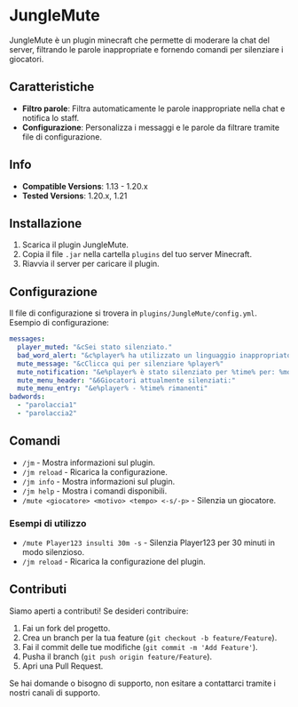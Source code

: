 # JungleMute

JungleMute è un plugin minecraft che permette di moderare la chat del server, filtrando le parole inappropriate e fornendo comandi per silenziare i giocatori.

## Caratteristiche

- **Filtro parole**: Filtra automaticamente le parole inappropriate nella chat e notifica lo staff.
- **Configurazione**: Personalizza i messaggi e le parole da filtrare tramite file di configurazione.

## Info

- **Compatible Versions**: 1.13 - 1.20.x
- **Tested Versions**: 1.20.x, 1.21

## Installazione

1. Scarica il plugin JungleMute.
2. Copia il file `.jar` nella cartella `plugins` del tuo server Minecraft.
3. Riavvia il server per caricare il plugin.

## Configurazione

Il file di configurazione si trovera in `plugins/JungleMute/config.yml`. Esempio di configurazione:

```yaml
messages:
  player_muted: "&cSei stato silenziato."
  bad_word_alert: "&c%player% ha utilizzato un linguaggio inappropriato: %message%"
  mute_message: "&cClicca qui per silenziare %player%"
  mute_notification: "&e%player% è stato silenziato per %time% per: %motivation%"
  mute_menu_header: "&6Giocatori attualmente silenziati:"
  mute_menu_entry: "&e%player% - %time% rimanenti"
badwords:
  - "parolaccia1"
  - "parolaccia2"
```
## Comandi

- `/jm` - Mostra informazioni sul plugin.
- `/jm reload` - Ricarica la configurazione.
- `/jm info` - Mostra informazioni sul plugin.
- `/jm help` - Mostra i comandi disponibili.
- `/mute <giocatore> <motivo> <tempo> <-s/-p>` - Silenzia un giocatore.

### Esempi di utilizzo

- `/mute Player123 insulti 30m -s` - Silenzia Player123 per 30 minuti in modo silenzioso.
- `/jm reload` - Ricarica la configurazione del plugin.

## Contributi

Siamo aperti a contributi! Se desideri contribuire:

1. Fai un fork del progetto.
2. Crea un branch per la tua feature (`git checkout -b feature/Feature`).
3. Fai il commit delle tue modifiche (`git commit -m 'Add Feature'`).
4. Pusha il branch (`git push origin feature/Feature`).
5. Apri una Pull Request.

Se hai domande o bisogno di supporto, non esitare a contattarci tramite i nostri canali di supporto.
